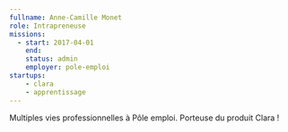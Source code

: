 ```yaml
---
fullname: Anne-Camille Monet
role: Intrapreneuse
missions:
  - start: 2017-04-01
    end:
    status: admin
    employer: pole-emploi
startups:
    - clara
    - apprentissage
---
```


Multiples vies professionnelles à Pôle emploi. Porteuse du produit Clara !
